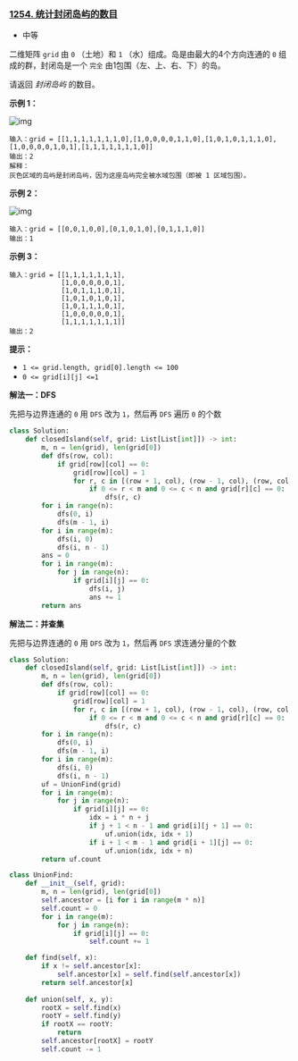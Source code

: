 ### [1254. 统计封闭岛屿的数目](https://leetcode.cn/problems/number-of-closed-islands/)

- 中等

二维矩阵 `grid` 由 `0` （土地）和 `1` （水）组成。岛是由最大的4个方向连通的 `0` 组成的群，封闭岛是一个 `完全` 由1包围（左、上、右、下）的岛。

请返回 *封闭岛屿* 的数目。

**示例 1：**

 ![img](https://assets.leetcode.com/uploads/2019/10/31/sample_3_1610.png)

```
输入：grid = [[1,1,1,1,1,1,1,0],[1,0,0,0,0,1,1,0],[1,0,1,0,1,1,1,0],[1,0,0,0,0,1,0,1],[1,1,1,1,1,1,1,0]]
输出：2
解释：
灰色区域的岛屿是封闭岛屿，因为这座岛屿完全被水域包围（即被 1 区域包围）。
```

**示例 2：**

 ![img](https://assets.leetcode-cn.com/aliyun-lc-upload/uploads/2019/11/07/sample_4_1610.png)

```
输入：grid = [[0,0,1,0,0],[0,1,0,1,0],[0,1,1,1,0]]
输出：1
```

**示例 3：**

```
输入：grid = [[1,1,1,1,1,1,1],
             [1,0,0,0,0,0,1],
             [1,0,1,1,1,0,1],
             [1,0,1,0,1,0,1],
             [1,0,1,1,1,0,1],
             [1,0,0,0,0,0,1],
             [1,1,1,1,1,1,1]]
输出：2
```

**提示：**

- `1 <= grid.length, grid[0].length <= 100`
- `0 <= grid[i][j] <=1`

**解法一：DFS**

先把与边界连通的 `0` 用 `DFS` 改为 `1`，然后再 `DFS` 遍历 `0` 的个数

```python
class Solution:
    def closedIsland(self, grid: List[List[int]]) -> int:
        m, n = len(grid), len(grid[0])
        def dfs(row, col):
            if grid[row][col] == 0:
                grid[row][col] = 1
                for r, c in [(row + 1, col), (row - 1, col), (row, col + 1), (row, col - 1)]:
                    if 0 <= r < m and 0 <= c < n and grid[r][c] == 0:
                        dfs(r, c)
        for i in range(n):
            dfs(0, i)
            dfs(m - 1, i)
        for i in range(m):
            dfs(i, 0)
            dfs(i, n - 1)
        ans = 0
        for i in range(m):
            for j in range(n):
                if grid[i][j] == 0:
                    dfs(i, j)
                    ans += 1
        return ans
```

**解法二：并查集**

先把与边界连通的 `0` 用 `DFS` 改为 `1`，然后再 `DFS` 求连通分量的个数

```python
class Solution:
    def closedIsland(self, grid: List[List[int]]) -> int:
        m, n = len(grid), len(grid[0])
        def dfs(row, col):
            if grid[row][col] == 0:
                grid[row][col] = 1
                for r, c in [(row + 1, col), (row - 1, col), (row, col + 1), (row, col - 1)]:
                    if 0 <= r < m and 0 <= c < n and grid[r][c] == 0:
                        dfs(r, c)
        for i in range(n):
            dfs(0, i)
            dfs(m - 1, i)
        for i in range(m):
            dfs(i, 0)
            dfs(i, n - 1)
        uf = UnionFind(grid)
        for i in range(m):
            for j in range(n):
                if grid[i][j] == 0:
                    idx = i * n + j
                    if j + 1 < n - 1 and grid[i][j + 1] == 0:
                        uf.union(idx, idx + 1)
                    if i + 1 < m - 1 and grid[i + 1][j] == 0:
                        uf.union(idx, idx + n)
        return uf.count

class UnionFind:
    def __init__(self, grid):
        m, n = len(grid), len(grid[0])
        self.ancestor = [i for i in range(m * n)]
        self.count = 0
        for i in range(m):
            for j in range(n):
                if grid[i][j] == 0:
                    self.count += 1

    def find(self, x):
        if x != self.ancestor[x]:
            self.ancestor[x] = self.find(self.ancestor[x])
        return self.ancestor[x]
    
    def union(self, x, y):
        rootX = self.find(x)
        rootY = self.find(y)
        if rootX == rootY:
            return
        self.ancestor[rootX] = rootY
        self.count -= 1
```

